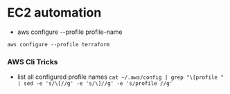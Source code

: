 # EC2 automation 

* aws configure --profile profile-name

`aws configure --profile terraform`

### AWS Cli Tricks

- list all configured profile names
`cat ~/.aws/config | grep "\[profile " | sed -e 's/\[//g' -e 's/\]//g' -e 's/profile //g'`